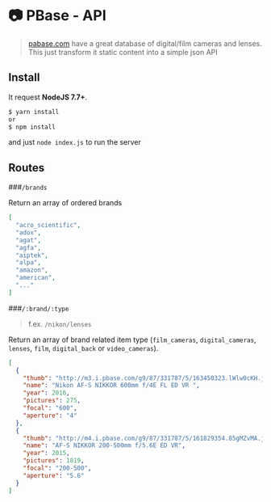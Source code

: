 # 📷 PBase - API

> [pabase.com](http://www.pbase.com/cameras) have a great database of digital/film cameras and lenses. This just transform it static content into a simple json API

## Install

It request **NodeJS 7.7+**.

````bash
$ yarn install
or
$ npm install
````

and just `node index.js` to run the server

## Routes

###`/brands`

Return an array of ordered brands

````json
[
  "acro_scientific",
  "adox",
  "agat",
  "agfa",
  "aiptek",
  "alpa",
  "amazon",
  "american",
  "..."
]
````

###`/:brand/:type`

> f.ex. `/nikon/lenses`

Return an array of brand related item type (`film_cameras`, `digital_cameras`, `lenses`, `film`, `digital_back` or `video_cameras`).

````json
[
  {
    "thumb": "http://m3.i.pbase.com/g9/87/331787/5/163450323.lWlw0cKH.jpg",
    "name": "Nikon AF-S NIKKOR 600mm f/4E FL ED VR ",
    "year": 2016,
    "pictures": 275,
    "focal": "600",
    "aperture": "4"
  },
  {
    "thumb": "http://m4.i.pbase.com/g9/87/331787/5/161829354.85gMZvMA.jpg",
    "name": "AF-S NIKKOR 200-500mm f/5.6E ED VR",
    "year": 2015,
    "pictures": 1819,
    "focal": "200-500",
    "aperture": "5.6"
  }
]
````
